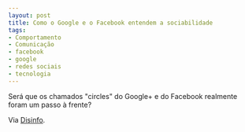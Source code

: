 ```yaml
---
layout: post
title: Como o Google e o Facebook entendem a sociabilidade
tags:
- Comportamento
- Comunicação
- facebook
- google
- redes sociais
- tecnologia
---
```


Será que os chamados "circles" do Google+ e do Facebook realmente foram um passo à frente?

Via [Disinfo](http://www.disinfo.com/2011/10/what-google-and-facebook-get-wrong-about-self-expression-and-identity/?utm_source=feedburner&utm_medium=feed&utm_campaign=Feed%3A+disinfo%2FoMPh+%28Disinformation%29).
